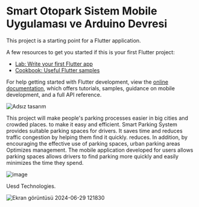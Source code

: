 # Smart Otopark Sistem Mobile Uygulaması  ve Arduino Devresi


This project is a starting point for a Flutter application.

A few resources to get you started if this is your first Flutter project:

- [Lab: Write your first Flutter app](https://docs.flutter.dev/get-started/codelab)
- [Cookbook: Useful Flutter samples](https://docs.flutter.dev/cookbook)

For help getting started with Flutter development, view the
[online documentation](https://docs.flutter.dev/), which offers tutorials,
samples, guidance on mobile development, and a full API reference.

![Adsız tasarım](https://github.com/user-attachments/assets/ac580dd3-af6c-48fa-b455-6dd59fe0c041)



This project will make people's parking processes easier in big cities and crowded places.
to make it easy and efficient. Smart Parking System provides suitable parking spaces for drivers.
It saves time and reduces traffic congestion by helping them find it quickly.
reduces. In addition, by encouraging the effective use of parking spaces, urban parking areas
Optimizes management. The mobile application developed for users allows parking spaces
allows drivers to find parking more quickly and easily
minimizes the time they spend.


![image](https://github.com/abdullah-0052/Smart-Otopark-SystemArduino-and-Mobile--App/assets/168473906/f7b65dcc-615d-43cb-8a1f-4ac460eaeadc)

Uesd ​​Technologies.

![Ekran görüntüsü 2024-06-29 121830](https://github.com/abdullah-0052/Smart-Otopark-SystemArduino-and-Mobile--App/assets/168473906/5e879d2e-9cc9-482b-b0bb-f049bca75c8d)




